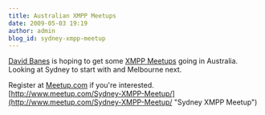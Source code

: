 ```yaml
---
title: Australian XMPP Meetups
date: 2009-05-03 19:19
author: admin
blog_id: sydney-xmpp-meetup
---
```


[David Banes](http://www.linkedin.com/in/dbanes "David Banes - Chairman XMPP Standards Foundation") is hoping to get some [XMPP Meetups](http://www.meetup.com/Sydney-XMPP-Meetup/ "XMPP Meetup") going in Australia. Looking at Sydney to start with and Melbourne next.

Register at [Meetup.com](http://www.meetup.com/Sydney-XMPP-Meetup/ "XMPP Meetup") if you're interested.
[http://www.meetup.com/Sydney-XMPP-Meetup/](http://www.meetup.com/Sydney-XMPP-Meetup/ "Sydney XMPP Meetup")
